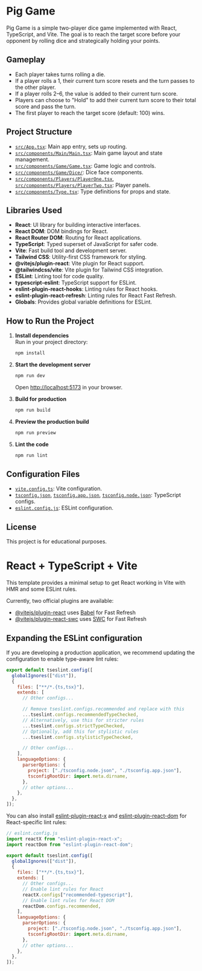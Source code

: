 # Pig Game

Pig Game is a simple two-player dice game implemented with React, TypeScript, and Vite. The goal is to reach the target score before your opponent by rolling dice and strategically holding your points.

## Gameplay

- Each player takes turns rolling a die.
- If a player rolls a 1, their current turn score resets and the turn passes to the other player.
- If a player rolls 2–6, the value is added to their current turn score.
- Players can choose to "Hold" to add their current turn score to their total score and pass the turn.
- The first player to reach the target score (default: 100) wins.

## Project Structure

- [`src/App.tsx`](src/App.tsx): Main app entry, sets up routing.
- [`src/components/Main/Main.tsx`](src/components/Main/Main.tsx): Main game layout and state management.
- [`src/components/Game/Game.tsx`](src/components/Game/Game.tsx): Game logic and controls.
- [`src/components/Game/Dice/`](src/components/Game/Dice/): Dice face components.
- [`src/components/Players/PlayerOne.tsx`](src/components/Players/PlayerOne.tsx), [`src/components/Players/PlayerTwo.tsx`](src/components/Players/PlayerTwo.tsx): Player panels.
- [`src/components/Type.tsx`](src/components/Type.tsx): Type definitions for props and state.

## Libraries Used

- **React**: UI library for building interactive interfaces.
- **React DOM**: DOM bindings for React.
- **React Router DOM**: Routing for React applications.
- **TypeScript**: Typed superset of JavaScript for safer code.
- **Vite**: Fast build tool and development server.
- **Tailwind CSS**: Utility-first CSS framework for styling.
- **@vitejs/plugin-react**: Vite plugin for React support.
- **@tailwindcss/vite**: Vite plugin for Tailwind CSS integration.
- **ESLint**: Linting tool for code quality.
- **typescript-eslint**: TypeScript support for ESLint.
- **eslint-plugin-react-hooks**: Linting rules for React hooks.
- **eslint-plugin-react-refresh**: Linting rules for React Fast Refresh.
- **Globals**: Provides global variable definitions for ESLint.

## How to Run the Project

1. **Install dependencies**  
   Run in your project directory:

   ```sh
   npm install
   ```

2. **Start the development server**

   ```sh
   npm run dev
   ```

   Open [http://localhost:5173](http://localhost:5173) in your browser.

3. **Build for production**

   ```sh
   npm run build
   ```

4. **Preview the production build**

   ```sh
   npm run preview
   ```

5. **Lint the code**
   ```sh
   npm run lint
   ```

## Configuration Files

- [`vite.config.ts`](vite.config.ts): Vite configuration.
- [`tsconfig.json`](tsconfig.json), [`tsconfig.app.json`](tsconfig.app.json), [`tsconfig.node.json`](tsconfig.node.json): TypeScript configs.
- [`eslint.config.js`](eslint.config.js): ESLint configuration.

## License

This project is for educational purposes.

# React + TypeScript + Vite

This template provides a minimal setup to get React working in Vite with HMR and some ESLint rules.

Currently, two official plugins are available:

- [@vitejs/plugin-react](https://github.com/vitejs/vite-plugin-react/blob/main/packages/plugin-react) uses [Babel](https://babeljs.io/) for Fast Refresh
- [@vitejs/plugin-react-swc](https://github.com/vitejs/vite-plugin-react/blob/main/packages/plugin-react-swc) uses [SWC](https://swc.rs/) for Fast Refresh

## Expanding the ESLint configuration

If you are developing a production application, we recommend updating the configuration to enable type-aware lint rules:

```js
export default tseslint.config([
  globalIgnores(["dist"]),
  {
    files: ["**/*.{ts,tsx}"],
    extends: [
      // Other configs...

      // Remove tseslint.configs.recommended and replace with this
      ...tseslint.configs.recommendedTypeChecked,
      // Alternatively, use this for stricter rules
      ...tseslint.configs.strictTypeChecked,
      // Optionally, add this for stylistic rules
      ...tseslint.configs.stylisticTypeChecked,

      // Other configs...
    ],
    languageOptions: {
      parserOptions: {
        project: ["./tsconfig.node.json", "./tsconfig.app.json"],
        tsconfigRootDir: import.meta.dirname,
      },
      // other options...
    },
  },
]);
```

You can also install [eslint-plugin-react-x](https://github.com/Rel1cx/eslint-react/tree/main/packages/plugins/eslint-plugin-react-x) and [eslint-plugin-react-dom](https://github.com/Rel1cx/eslint-react/tree/main/packages/plugins/eslint-plugin-react-dom) for React-specific lint rules:

```js
// eslint.config.js
import reactX from "eslint-plugin-react-x";
import reactDom from "eslint-plugin-react-dom";

export default tseslint.config([
  globalIgnores(["dist"]),
  {
    files: ["**/*.{ts,tsx}"],
    extends: [
      // Other configs...
      // Enable lint rules for React
      reactX.configs["recommended-typescript"],
      // Enable lint rules for React DOM
      reactDom.configs.recommended,
    ],
    languageOptions: {
      parserOptions: {
        project: ["./tsconfig.node.json", "./tsconfig.app.json"],
        tsconfigRootDir: import.meta.dirname,
      },
      // other options...
    },
  },
]);
```
